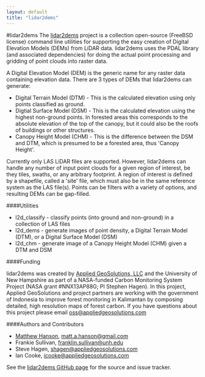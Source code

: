 ```yaml
---
layout: default
title: "lidar2dems"
---
```


#lidar2dems 
The [lidar2dems](http://github.com/Applied-GeoSolutions/lidar2dems) project is a collection open-source (FreeBSD license) command line utilities for supporting the easy creation of Digital Elevation Models (DEMs) from LiDAR data. lidar2dems uses the PDAL library (and associated dependencies) for doing the actual point processing and gridding of point clouds into raster data.

A Digital Elevation Model (DEM) is the generic name for any raster data containing elevation data. There are 3 types of DEMs that lidar2dems can generate:

* Digital Terrain Model (DTM) - This is the calculated elevation using only points classified as ground.
* Digtial Surface Model (DSM) - This is the calculated elevation using the highest non-ground points. In forested areas this corresponds to the absolute elevation of the top of the canopy, but it could also be the roofs of buildings or other structures.
* Canopy Height Model (CHM) - This is the difference between the DSM and DTM, which is presumed to be a forested area, thus 'Canopy Height'.

Currently only LAS LiDAR files are supported. However, lidar2dems can handle any number of input point clouds for a given region of interest, be they tiles, swaths, or any arbitrary footprint. A region of interest is defined by a shapefile, called a 'site' file, which must also be in the same reference system as the LAS file(s). Points can be filters with a variety of options, and resulting DEMs can be gap-filled.

####Utilities

* l2d_classify - classify points (into ground and non-ground) in a collection of LAS files
* l2d_dems - generate images of point density, a Digital Terrain Model (DTM), or a Digital Surface Model (DSM)
* l2d_chm - generate image of a Canopy Height Model (CHM) given a DTM and DSM 

####Funding

lidar2dems was created by [Applied GeoSolutions, LLC](http://www.appliedgeosolutions.com) and the University of New Hampshire as part of a NASA-funded Carbon Monitoring System Project (NASA grant #NNX13AP88G; PI Stephen Hagen). In this project, Applied GeoSolutions and project partners are working with the government of Indonesia to improve forest monitoring in Kalimantan by composing detailed, high resolution maps of forest carbon. If you have questions about this project please email [oss@appliedgeosolutions.com](mailto:oss@appliedgeosolutions.com)

####Authors and Contributors

* [Matthew Hanson](http://github.com/matthewhanson), matt.a.hanson@gmail.com
* Frankie Sullivan, franklin.sullivan@unh.edu
* Steve Hagen, shagen@appliedgeosolutions.com
* Ian Cooke, icooke@appliedgeosolutions.com

See the [lidar2dems GitHub page](http://github.com/Applied-GeoSolutions/lidar2dems) for the source and issue tracker.

